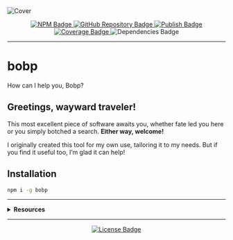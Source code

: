 <img src="https://repository-images.githubusercontent.com/914766829/40b4fd3b-cedd-417c-9068-3cfc1bb18108" alt="Cover" />

<p align="center">
  <a href="https://npmjs.com/package/bobp/" target="_blank" alt="NPM" >
    <img src="https://img.shields.io/npm/v/bobp.svg" alt="NPM Badge" />
  </a>

  <a href="https://github.com/rdarida/bobp" target="_blank" alt="GitHub Repository">
    <img src="https://img.shields.io/badge/-repository-222222?style=flat&logo=github" alt="GitHub Repository Badge" />
  </a>

  <a href="https://github.com/rdarida/bobp/actions/workflows/publish.yml" target="_blank" alt="GitHub Actions">
    <img src="https://github.com/rdarida/bobp/actions/workflows/publish.yml/badge.svg" alt="Publish Badge" />
  </a>

  <a href="https://sonarcloud.io/dashboard?id=rdarida_bobp" target="_blank" alt="SonarCloud">
    <img src="https://sonarcloud.io/api/project_badges/measure?project=rdarida_bobp&metric=coverage" alt="Coverage Badge" />
  </a>

  <img src="https://img.shields.io/librariesio/release/npm/bobp" alt="Dependencies Badge" />
</p>
<hr>

# bobp
How can I help you, Bobp?

## Greetings, wayward traveler!
This most excellent piece of software awaits you, whether fate led you here or
you simply botched a search. **Either way, welcome!**

I originally created this tool for my own use, tailoring it to my needs. But if
you find it useful too, I’m glad it can help!

## Installation
```sh
npm i -g bobp
```

<hr>

<details>
  <summary>
    <strong>Resources</strong>
  </summary>

- [Documentation](https://rdarida.github.io/bobp/)
- [Rowan Atkinson demonstrating how funny "Bob" can be](https://www.youtube.com/watch?v=wOdfNwD9cEA)
</details>
<hr>

<p align="center">
  <a href="LICENSE" target="_blank" alt="License">
    <img src="https://img.shields.io/badge/license-MIT-green" alt="License Badge" />
  </a>
</p>
